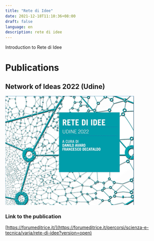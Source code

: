 ```yaml
---
title: "Rete di Idee"
date: 2021-12-18T11:10:36+08:00
draft: false
language: en
description: rete di idee
---
```


Introduction to Rete di Idee

# Publications

## Network of Ideas 2022 (Udine)

![NetworkUdine](reteUdine.png)

### Link to the publication

[https://forumeditrice.it/](https://forumeditrice.it/percorsi/scienza-e-tecnica/varia/rete-di-idee?version=open)